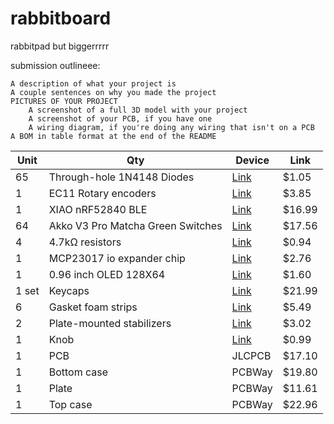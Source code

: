 # rabbitboard
rabbitpad but biggerrrrr

submission outlineee:

    A description of what your project is
    A couple sentences on why you made the project
    PICTURES OF YOUR PROJECT
        A screenshot of a full 3D model with your project
        A screenshot of your PCB, if you have one
        A wiring diagram, if you're doing any wiring that isn't on a PCB
    A BOM in table format at the end of the README

|Unit| Qty|	Device	|Link	|
|---|-----|--------|-------|
65|	Through-hole 1N4148 Diodes	|[Link](https://www.aliexpress.us/item/3256807621334582.html?spm=a2g0o.productlist.main.1.50f12c82bUE2UV&algo_pvid=27e25c8f-8c60-43dc-923e-169df02358de&algo_exp_id=27e25c8f-8c60-43dc-923e-169df02358de-0&pdp_ext_f=%7B%22order%22%3A%2298%22%2C%22eval%22%3A%221%22%7D&pdp_npi=4%40dis%21USD%211.29%211.05%21%21%211.29%211.05%21%402101ea8c17508919477924838e28ed%2112000042270438468%21sea%21US%210%21ABX&curPageLogUid=Lgtjbk117rUA&utparam-url=scene%3Asearch%7Cquery_from%3A)|	$1.05
1	|EC11 Rotary encoders	|[Link](https://www.aliexpress.us/item/3256804721655912.html?spm=a2g0o.productlist.main.1.77324f4dhjIsyp&algo_pvid=5a8207c4-5f5f-41b3-8e0e-15b093b58d0f&algo_exp_id=5a8207c4-5f5f-41b3-8e0e-15b093b58d0f-0&pdp_ext_f=%7B%22order%22%3A%22862%22%2C%22eval%22%3A%221%22%7D&pdp_npi=4%40dis%21USD%212.45%212.25%21%21%2117.46%2116.03%21%40210318ec17508936740954018e19d5%2112000035534364746%21sea%21US%210%21ABX&curPageLogUid=d2XXoDwGFi6m&utparam-url=scene%3Asearch%7Cquery_from%3A)|	$3.85
1	|XIAO nRF52840 BLE	|[Link](https://www.amazon.com/Seeed-Studio-XIAO-nRF52840-Microcontroller/dp/B09T9VVQG7?crid=1SL1GXUMI07RW&dib=eyJ2IjoiMSJ9.rHN7uD-Y7j9yR_JnFCk1WQQIaLL3CNzdZH6ZDlRos1R33oxI9P7Zum3B_tfoU2IfHmKvXoYE04WL9ZlO5hTof2PIF6YPhgJ6buA6LhDbAlPMq-6nQ-K1wIXMDdTwV6OQy9xB3HZzvYxMMZ97G81RfgEHvN4Oackki-KO44qbuwbvEHkoRZzrTpoFTUDzc_GKZ--d4_o0F_dq-krODL7oDcaYnK-QX7cHDvqA69QWVgg.QdR6wwFlJCWm_awF7aT7_bLf2xvAXJ4E7VynLmG2mfc&dib_tag=se&keywords=XIAO%2BnRF52840%2BBLE&qid=1750893827&sprefix=xiao%2Bnrf52840%2Bble%2Caps%2C241&sr=8-1&th=1)|	$16.99
64	|Akko V3 Pro Matcha Green Switches|	[Link](https://www.aliexpress.us/item/3256807480638250.html?spm=a2g0o.productlist.main.13.2ee62b10El6MX7&utparam-url=scene%3Asearch%7Cquery_from%3Apc_back_same_best&algo_pvid=60312f2e-eb1f-47c3-9b2c-e78950e5390e&algo_exp_id=60312f2e-eb1f-47c3-9b2c-e78950e5390e&pdp_ext_f=%7B%22order%22%3A%22449%22%7D&pdp_npi=4%40dis%21USD%2124.13%218.78%21%21%21172.00%2162.58%21%402101584917508917311933597ed966%2112000041752524264%21sea%21US%210%21ABX&gatewayAdapt=4itemAdapt)|	$17.56
4	|4.7kΩ resistors|	[Link](https://www.aliexpress.us/item/3256805483786320.html?spm=a2g0o.productlist.main.2.62d6534339SB5P&algo_pvid=54463125-d994-49aa-9bf7-33c766bd2eee&algo_exp_id=54463125-d994-49aa-9bf7-33c766bd2eee-1&pdp_ext_f=%7B%22order%22%3A%222393%22%2C%22eval%22%3A%221%22%7D&pdp_npi=4%40dis%21USD%212.03%210.91%21%21%2114.45%216.44%21%402103273e17508941866188068e601c%2112000033959206034%21sea%21US%210%21ABX&curPageLogUid=YCadnx4DcynD&utparam-url=scene%3Asearch%7Cquery_from%3A)|	$0.94
1	|MCP23017 io expander chip	|[Link](https://www.aliexpress.us/item/3256807880535113.html?spm=a2g0o.productlist.main.1.14e74bd3AMg8My&algo_pvid=fff32110-e2f9-4579-9cd8-07757531a907&algo_exp_id=fff32110-e2f9-4579-9cd8-07757531a907-0&pdp_ext_f=%7B%22order%22%3A%22146%22%2C%22eval%22%3A%221%22%7D&pdp_npi=4%40dis%21USD%213.06%212.76%21%21%213.06%212.76%21%40210313e917508944910767418ed4f8%2112000043519110514%21sea%21US%210%21ABX&curPageLogUid=MlVhdlZkPIfp&utparam-url=scene%3Asearch%7Cquery_from%3A)|	$2.76
1	|0.96 inch OLED 128X64	|[Link](https://www.aliexpress.us/item/3256806315309280.html?spm=a2g0o.productlist.main.1.10367664NY7H92&algo_pvid=5be83edb-d1ee-4df1-81a8-8aa6ed40c05d&algo_exp_id=5be83edb-d1ee-4df1-81a8-8aa6ed40c05d-0&pdp_ext_f=%7B%22order%22%3A%223978%22%2C%22eval%22%3A%221%22%7D&pdp_npi=4%40dis%21USD%212.87%211.55%21%21%2120.49%2111.07%21%402103245417508945281961596e374e%2112000037447041135%21sea%21US%210%21ABX&curPageLogUid=id8EBb4p523v&utparam-url=scene%3Asearch%7Cquery_from%3A#nav-review)|	$1.60
1 set|	Keycaps|	[Link](https://www.amazon.com/HITIME-XVX-Keycaps-Dye-Sublimation-Keyboard/dp/B0D72V6FKM?ref_=ast_sto_dp&th=1)| 	$21.99
6	|Gasket foam strips	|[Link](https://www.aliexpress.us/item/3256806077981729.html?spm=a2g0o.productlist.main.6.76c33f4ei1nFum&algo_pvid=e4a56ac1-3b4b-408f-8513-ffa5748f3fe1&algo_exp_id=e4a56ac1-3b4b-408f-8513-ffa5748f3fe1-5&pdp_ext_f=%7B%22order%22%3A%224%22%2C%22eval%22%3A%221%22%7D&pdp_npi=4%40dis%21USD%215.69%215.49%21%21%215.69%215.49%21%402101c5a417509011156343115e2846%2112000036525961486%21sea%21US%210%21ABX&curPageLogUid=8FyCQlwHz511&utparam-url=scene%3Asearch%7Cquery_from%3A)|	$5.49
2	|Plate-mounted stabilizers|	[Link](https://www.aliexpress.us/item/3256809103980221.html?spm=a2g0o.productlist.main.28.1a2088d5xnKPL7&algo_pvid=e3fefa93-c368-4fcd-a908-8a795415f731&algo_exp_id=e3fefa93-c368-4fcd-a908-8a795415f731-25&pdp_ext_f=%7B%22order%22%3A%221%22%2C%22eval%22%3A%221%22%7D&pdp_npi=4%40dis%21USD%216.64%212.19%21%21%2147.36%2115.62%21%402103010b17508999714684626e7fab%2112000048630570786%21sea%21US%210%21ABX&curPageLogUid=5UCB3dMY8hON&utparam-url=scene%3Asearch%7Cquery_from%3A#nav-review)	|$3.02|
1	|Knob	|[Link](https://www.aliexpress.us/item/3256806828807921.html?spm=a2g0o.productlist.main.27.4926LEfhLEfhij&algo_pvid=13efcc10-3ef6-460a-a95c-08b46874ddc7&algo_exp_id=13efcc10-3ef6-460a-a95c-08b46874ddc7-26&pdp_ext_f=%7B%22order%22%3A%228%22%2C%22eval%22%3A%221%22%7D&pdp_npi=4%40dis%21USD%211.26%210.98%21%21%218.96%216.99%21%402101efeb17508932721343243e8abc%2112000039078414488%21sea%21US%210%21ABX&curPageLogUid=BmdwOHK9lXv3&utparam-url=scene%3Asearch%7Cquery_from%3A)	|$0.99|
1	|PCB|	JLCPCB	|$17.10|
1	|Bottom case	|PCBWay	|$19.80|
1	|Plate	|PCBWay	|$11.61|
1	|Top case	|PCBWay|	$22.96|
